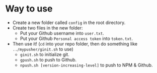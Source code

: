 # Way to use
* Create a new folder called `config` in the root directory.
* Create two files in the new folder:
    * Put your Github username into `user.txt`.
    * Put your Github `Personal access token` into `token.txt`.
* Then use it! (`cd` into your repo folder, then do something like `../mypusher/ginit.sh` to use)
    * `ginit.sh` to initialize git.
    * `gpush.sh` to push to Github.
    * `npush.sh [version-increasing-level]` to push to NPM & Github.
